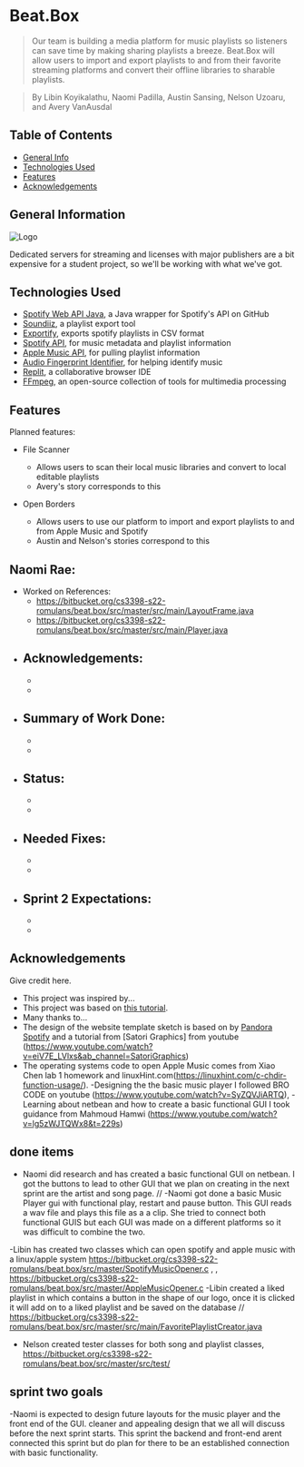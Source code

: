 # Beat.Box
> Our team is building a media platform for music playlists so listeners can save time by making sharing playlists a breeze. Beat.Box will allow users to import and export playlists to and from their favorite streaming platforms and convert their offline libraries to sharable playlists.

> By Libin Koyikalathu, Naomi Padilla, Austin Sansing, Nelson Uzoaru, and Avery VanAusdal
<!--   > Live demo [TBA](https://bitbucket.org/cs3398-s22-romulans/beat-box/src/). <!-- If you have the project hosted somewhere, include the link here. -->

## Table of Contents
* [General Info](#general-information)
* [Technologies Used](#technologies-used)
* [Features](#features)
* [Acknowledgements](#acknowledgements)

<!-- 
* [Screenshots](#screenshots)
* [Setup](#setup)
* [Usage](#usage)
* [Project Status](#project-status)
* [Room for Improvement](#room-for-improvement)
* [Contact](#contact)
* [License](#license) -->


## General Information
![Logo](https://bitbucket.org/cs3398-s22-romulans/beat.box/downloads/Beat.Box.png)

Dedicated servers for streaming and licenses with major publishers are a bit expensive for a student project, so we'll be working with what we've got.
<!-- - Provide general information about your project here.
- What problem does it (intend to) solve?
- What is the purpose of your project?
- Why did you undertake it?
<!-- You don't have to answer all the questions - just the ones relevant to your project. -->


## Technologies Used
- [Spotify Web API Java](https://github.com/spotify-web-api-java/spotify-web-api-java), a Java wrapper for Spotify's API on GitHub
- [Soundiiz](https://soundiiz.com/), a playlist export tool
- [Exportify](https://github.com/watsonbox/exportify), exports spotify playlists in CSV format
- [Spotify API](https://developer.spotify.com/), for music metadata and playlist information
- [Apple Music API](https://developer.apple.com/documentation/applemusicapi/), for pulling playlist information
- [Audio Fingerprint Identifier](https://github.com/itspoma/audio-fingerprint-identifying-python), for helping identify music
- [Replit](https://replit.com/), a collaborative browser IDE
- [FFmpeg](https://github.com/FFmpeg/FFmpeg), an open-source collection of tools for multimedia processing


## Features
Planned features:

- File Scanner
	- Allows users to scan their local music libraries and convert to local editable playlists
	- Avery's story corresponds to this

- Open Borders
    - Allows users to use our platform to import and export playlists to and from Apple Music and Spotify
	- Austin and Nelson's stories correspond to this

## Naomi Rae:

  - Worked on References:
      - https://bitbucket.org/cs3398-s22-romulans/beat.box/src/master/src/main/LayoutFrame.java
      - https://bitbucket.org/cs3398-s22-romulans/beat.box/src/master/src/main/Player.java
  - Acknowledgements:
      -
      -
      -
  - Summary of Work Done:
      -
      -
      -
  - Status:
      -
      -
      -
  - Needed Fixes:
      -
      -
      -
  - Sprint 2 Expectations:
      -
      -
      -

    
## Acknowledgements
Give credit here.
- This project was inspired by...
- This project was based on [this tutorial](https://www.example.com).
- Many thanks to...
- The design of the website template sketch is based on by [Pandora](www.pandora.com) [Spotify](spotify.com) and a tutorial from
[Satori Graphics] from youtube (https://www.youtube.com/watch?v=eiV7E_LVlxs&ab_channel=SatoriGraphics)
- The operating systems code to open Apple Music comes from Xiao Chen lab 1 homework and 
  linuxHint.com(https://linuxhint.com/c-chdir-function-usage/).
-Designing the the basic music player I followed BRO CODE on youtube (https://www.youtube.com/watch?v=SyZQVJiARTQ), 
-Learning about netbean and how to create a basic functional GUI I took guidance from Mahmoud Hamwi (https://www.youtube.com/watch?v=lg5zWJTQWx8&t=229s)
## done items
- Naomi did research and has created a basic functional GUI on netbean. I got the buttons to lead to other GUI that we plan on creating in the next sprint 
 are the artist and song page. // 
 -Naomi got done a basic Music Player gui with functional play, restart and pause button. This GUI reads a wav file and plays this file as a 
  a clip. She tried to connect both functional GUIS but each GUI was made on a different platforms so it was difficult to combine the two. 
   
-Libin has created two classes which can open spotify and apple music with a linux/apple system https://bitbucket.org/cs3398-s22-romulans/beat.box/src/master/SpotifyMusicOpener.c , 
 , https://bitbucket.org/cs3398-s22-romulans/beat.box/src/master/AppleMusicOpener.c
 -Libin created a liked playlist in which contains a button in the shape of our logo, once it is clicked it will add on to a liked playlist and be saved on 
  the database // https://bitbucket.org/cs3398-s22-romulans/beat.box/src/master/src/main/FavoritePlaylistCreator.java

- Nelson created tester classes for both song and playlist classes, https://bitbucket.org/cs3398-s22-romulans/beat.box/src/master/src/test/

## sprint two goals 
-Naomi is expected to design future layouts for the music player and the front end of the GUI.
 cleaner and appealing design that we all will discuss before the next sprint starts. This sprint the backend and front-end arent
  connected this sprint but do plan for there to be an established connection with basic functionality. 
 

<!--
## Screenshots
![Example screenshot](./img/screenshot.png)
<!-- If you have screenshots you'd like to share, include them here. -->

<!--
## Setup
What are the project requirements/dependencies? Where are they listed? A requirements.txt or a Pipfile.lock file perhaps? Where is it located?

Proceed to describe how to install / setup one's local environment / get started with the project.

<!--
## Usage
How does one go about using it?
Provide various use cases and code examples here.

`write-your-code-here`

<!--
## Project Status
Project is: _in progress_ / _complete_ / _no longer being worked on_. If you are no longer working on it, provide reasons why.

<!--
## Room for Improvement
Include areas you believe need improvement / could be improved. Also add TODOs for future development.

Room for improvement:
- Improvement to be done 1
- Improvement to be done 2

To do:
- Feature to be added 1
- Feature to be added 2





## Contact
Created by [@flynerdpl](https://www.flynerd.pl/) - feel free to contact me!


<!-- Optional -->
<!-- ## License -->
<!-- This project is open source and available under the [... License](). -->

<!-- You don't have to include all sections - just the one's relevant to your project -->